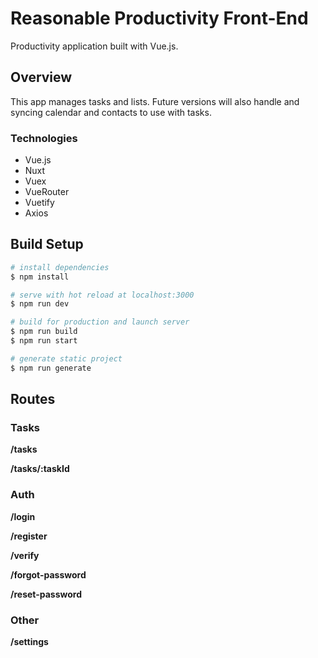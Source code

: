 # Reasonable Productivity Front-End

Productivity application built with Vue.js.

## Overview

This app manages tasks and lists. Future versions will also handle and syncing calendar and contacts to use with tasks.

### Technologies

* Vue.js
* Nuxt
* Vuex
* VueRouter
* Vuetify
* Axios

## Build Setup

```bash
# install dependencies
$ npm install

# serve with hot reload at localhost:3000
$ npm run dev

# build for production and launch server
$ npm run build
$ npm run start

# generate static project
$ npm run generate
```

## Routes

### Tasks

**/tasks**

**/tasks/:taskId**

### Auth

**/login**

**/register**

**/verify**

**/forgot-password**

**/reset-password**

### Other

**/settings**

